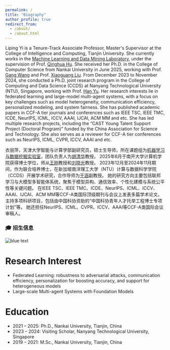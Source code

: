 ```yaml
---
permalink: /
title: "Biography"
author_profile: true
redirect_from: 
  - /about/
  - /about.html
---
```


<!--I'm Liping Yi, a PhD student in the College of Computer at Nankai University, working with Prof. Gang Wang.
I have been a visiting scholar in the College of Computing and Data Science at Nanyang Technological University, working with Prof. Han Yu.
Prior to NKU, I received bachelor degree from Qingdao University of Science and Technology in 2019.-->

Liping Yi is a Tenure-Track Associate Professor, Master's Supervisor at the College of Intelligence and Computing, Tianjin University. 
She currently works in the [Machine Learning and Data Mining Laboratory](https://ml-dm-tju.pages.dev/), under the supervision of Prof. [Qinghua Hu](https://cic.tju.edu.cn/faculty/huqinghua/index.html).
She received her Ph.D. in the College of Computer Science from Nankai University in June 2025, working with Prof. [Gang Wang](https://cc.nankai.edu.cn/2021/0323/c13619a548871/page.htm) and Prof. [Xiaoguang Liu](https://cc.nankai.edu.cn/2021/0323/c13619a548878/page.htm). 
From December 2023 to November 2024, she conducted a Ph.D. joint research program in the College of Computing and Data Science (CCDS) at Nanyang Technological University (NTU), Singapore, working with Prof. [Han Yu](https://federated-learning.org/han.yu/). 
Her research interests lie in federated learning and large-model multi-agent systems, with a focus on key challenges such as model heterogeneity, communication efficiency, personalized modeling, and system fairness.
She has published academic papers in CCF-A tier journals and conferences such as IEEE TSC, IEEE TMC, ICDE, NeurIPS, ICML, ICCV, AAAI, IJCAI, ACM MM and etc. She has led multiple research projects, including the “CAST Young Talent Support Project (Doctoral Program)” funded by the China Association for Science and Technology. She also serves as a reviewer for CCF-A tier conferences such as NeurIPS, ICML, CVPR, ICCV, AAAI and etc. 


衣丽萍，天津大学智能与计算学部副研究员，硕士生导师，所在课题组为[机器学习与数据挖掘实验室](https://ml-dm-tju.pages.dev/)，团队负责人为[胡清华](https://cic.tju.edu.cn/faculty/huqinghua/index.html)教授。
2025年6月于南开大学计算机学院获得博士学位，师从[王刚](https://cc.nankai.edu.cn/2021/0323/c13619a548871/page.htm)教授和[刘晓光](https://cc.nankai.edu.cn/2021/0323/c13619a548878/page.htm)教授。
2023年12月至2024年11月期间，作为联合培养博士，在新加坡南洋理工大学（NTU）计算与数据科学学院（CCDS）开展学术研究，合作导师为[于涵](https://federated-learning.org/han.yu/)副教授。
她的研究方向主要包括联邦学习与大模型多智能体系统，聚焦于模型异构、通信效率、个性化建模与系统公平性等关键问题。
在IEEE TSC、IEEE TMC、ICDE、NeurIPS、ICML、ICCV、AAAI、IJCAI、ACM MM等CCF-A类国际顶级期刊与会议上发表多篇学术论文。
主持多项科研项目，包括由中国科协资助的“中国科协青年人才托举工程博士专项计划”等。
她还担任NeurIPS、ICML、CVPR、ICCV、AAAI等CCF-A类国际会议审稿人。


### 🎓 招生信息
![blue text](https://img.shields.io/badge/长期招收研究生和本科生，欢迎对联邦学习与大模型多智能体系统感兴趣的同学与我联系！-blue)







Research Interest
======
+ Federated Learning: robustness to adversarial attacks, communication efficiency, personalization for boosting accuracy, and support for heterogeneous models
+ Large-scale Multi-agent Systems with Foundation Models


Education
======
+ 2021 – 2025: Ph.D., Nankai University, Tianjin, China
+ 2023 – 2024: Visiting Scholar, Nanyang Technological University, Singapore
+ 2019 – 2021: M.Sc., Nankai University, Tianjin, China
<!-- + 2015 – 2019: B.Sc., Qingdao University of Science and Technology, Qingdao, China-->

